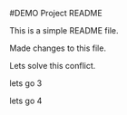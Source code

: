 #DEMO Project README

This is a simple README file.

Made changes to this file.

Lets solve this conflict.

lets go 3

lets go 4


